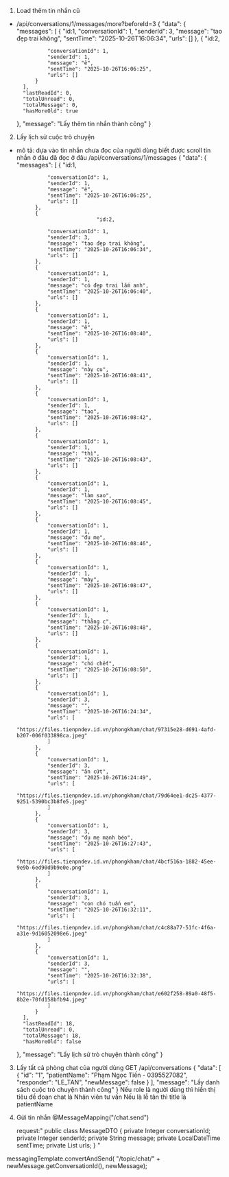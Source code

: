 1. Load thêm tin nhắn cũ
- /api/conversations/1/messages/more?beforeId=3
{
    "data": {
        "messages": [
            {
                "id:1,
                "conversationId": 1,
                "senderId": 3,
                "message": "tao đẹp trai không",
                "sentTime": "2025-10-26T16:06:34",
                "urls": []
            },
            {
                                "id:2,

                "conversationId": 1,
                "senderId": 1,
                "message": "ê",
                "sentTime": "2025-10-26T16:06:25",
                "urls": []
            }
        ],
        "lastReadId": 0,
        "totalUnread": 0,
        "totalMessage": 0,
        "hasMoreOld": true
    },
    "message": "Lấy thêm tin nhắn thành công"
}

2. Lấy lịch sử cuộc trò chuyện
- mô tả: dựa vào tin nhắn chưa đọc của người dùng biết được scroll tin nhắn ở đâu
đã đọc ở đâu
/api/conversations/1/messages
{
    "data": {
        "messages": [
            {
                                "id:1,

                "conversationId": 1,
                "senderId": 1,
                "message": "ê",
                "sentTime": "2025-10-26T16:06:25",
                "urls": []
            },
            {
                                "id:2,

                "conversationId": 1,
                "senderId": 3,
                "message": "tao đẹp trai không",
                "sentTime": "2025-10-26T16:06:34",
                "urls": []
            },
            {
                "conversationId": 1,
                "senderId": 1,
                "message": "có đẹp trai lắm anh",
                "sentTime": "2025-10-26T16:06:40",
                "urls": []
            },
            {
                "conversationId": 1,
                "senderId": 1,
                "message": "ê",
                "sentTime": "2025-10-26T16:08:40",
                "urls": []
            },
            {
                "conversationId": 1,
                "senderId": 1,
                "message": "này cu",
                "sentTime": "2025-10-26T16:08:41",
                "urls": []
            },
            {
                "conversationId": 1,
                "senderId": 1,
                "message": "tao",
                "sentTime": "2025-10-26T16:08:42",
                "urls": []
            },
            {
                "conversationId": 1,
                "senderId": 1,
                "message": "thì",
                "sentTime": "2025-10-26T16:08:43",
                "urls": []
            },
            {
                "conversationId": 1,
                "senderId": 1,
                "message": "làm sao",
                "sentTime": "2025-10-26T16:08:45",
                "urls": []
            },
            {
                "conversationId": 1,
                "senderId": 1,
                "message": "đụ mẹ",
                "sentTime": "2025-10-26T16:08:46",
                "urls": []
            },
            {
                "conversationId": 1,
                "senderId": 1,
                "message": "mày",
                "sentTime": "2025-10-26T16:08:47",
                "urls": []
            },
            {
                "conversationId": 1,
                "senderId": 1,
                "message": "thằng c",
                "sentTime": "2025-10-26T16:08:48",
                "urls": []
            },
            {
                "conversationId": 1,
                "senderId": 1,
                "message": "chó chết",
                "sentTime": "2025-10-26T16:08:50",
                "urls": []
            },
            {
                "conversationId": 1,
                "senderId": 3,
                "message": "",
                "sentTime": "2025-10-26T16:24:34",
                "urls": [
                    "https://files.tienpndev.id.vn/phongkham/chat/97315e28-d691-4afd-b207-006f033898ca.jpeg"
                ]
            },
            {
                "conversationId": 1,
                "senderId": 3,
                "message": "ăn cứt",
                "sentTime": "2025-10-26T16:24:49",
                "urls": [
                    "https://files.tienpndev.id.vn/phongkham/chat/79d64ee1-dc25-4377-9251-5390bc3b8fe5.jpeg"
                ]
            },
            {
                "conversationId": 1,
                "senderId": 3,
                "message": "đụ mẹ mạnh béo",
                "sentTime": "2025-10-26T16:27:43",
                "urls": [
                    "https://files.tienpndev.id.vn/phongkham/chat/4bcf516a-1882-45ee-9e9b-6ed90d9b9e0e.png"
                ]
            },
            {
                "conversationId": 1,
                "senderId": 3,
                "message": "con chó tuấn em",
                "sentTime": "2025-10-26T16:32:11",
                "urls": [
                    "https://files.tienpndev.id.vn/phongkham/chat/c4c88a77-51fc-4f6a-a31e-9d16052098e6.jpeg"
                ]
            },
            {
                "conversationId": 1,
                "senderId": 3,
                "message": "",
                "sentTime": "2025-10-26T16:32:38",
                "urls": [
                    "https://files.tienpndev.id.vn/phongkham/chat/e602f258-89a0-48f5-8b2e-70fd158bfb94.jpeg"
                ]
            }
        ],
        "lastReadId": 18,
        "totalUnread": 0,
        "totalMessage": 18,
        "hasMoreOld": false
    },
    "message": "Lấy lịch sử trò chuyện thành công"
}



3. Lấy tất cả phòng chat của người dùng 
GET /api/conversations
{
    "data": [
        {
            "id": "1",
            "patientName": "Phạm Ngọc Tiến - 0395527082",
            "responder": "LE_TAN",
            "newMessage": false
        }
    ],
    "message": "Lấy danh sách cuộc trò chuyện thành công"
}
Nếu role là người dùng thì hiển thị tiêu đề đoạn chat là Nhân viên tư vấn
Nếu là lễ tân thì title là patientName


4. Gửi tin nhắn
    @MessageMapping("/chat.send")

    request:"
    public class MessageDTO {
    private Integer conversationId;
    private Integer senderId;
    private String message;
    private LocalDateTime sentTime;
    private List<String> urls;
}
"

messagingTemplate.convertAndSend(
                    "/topic/chat/" + newMessage.getConversationId(),
                    newMessage);


